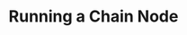 ---
title: Running a Chain Node
slug: /guides/run-a-chain-node
description: A guide for setting up and running a a single Chain Node.
keywords:
  [
    Chain Node setup,
    running a node,
    Chain node,
    run a Chain node,
    hardware requirements,
    node synchronization,
    node snapshots,
    Chain chain,
    Chain blockchain,
    Chain network,
    node deployment,
    Ethereum node,
  ]
---